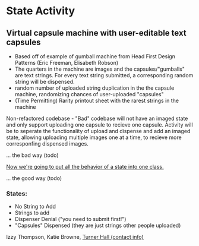 # State Activity

## Virtual capsule machine with user-editable text capsules
- Based off of example of gumball machine from Head First Design Patterns (Eric Freeman, Elisabeth Robson)
 - The quarters in the machine are images and the capsules/"gumballs" are text strings. For every text string submitted, a corresponding random string will be dispensed.
- random number of uploaded string duplication in the the capsule machine, randomizing chances of user-uploaded "capsules"
- (Time Permitting) Rarity printout sheet with the rarest strings in the machine

Non-refactored codebase - "Bad" codebase will not have an imaged state and only support uploading one capsule to recieve one capsule. Activity will be to seperate the functionality of upload and dispense and add an imaged state, allowing uploading multiple images one at a time, to recieve more corresponfing dispensed images.

... the bad way (todo)

[Now we're going to put all the behavior of a state into one class.](assets/now.png)

... the good way (todo)

### States:
 - No String to Add
 - Strings to add
 - Dispenser Denial ("you need to submit first!")
 - "Capsules" Dispensed (they are just strings other people uploaded)

Izzy Thompson, Katie Browne, [Turner Hall (contact info)](https://gnu3.xyz/)


